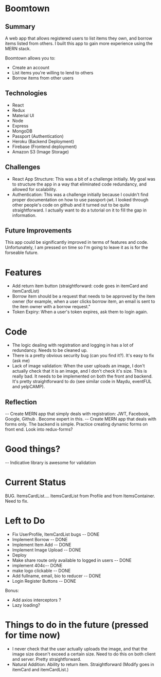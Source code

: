 # Boomtown


## Summary

A web app that allows registered users to list items they own, and borrow items listed from others. I built this app to gain more experience using the MERN stack. 

Boomtown allows you to:
* Create an account
* List items you're willing to lend to others
* Borrow items from other users

## Technologies

* React
* Redux
* Material UI
* Node
* Express
* MongoDB
* Passport (Authentication)
* Heroku (Backend Deployment)
* Firebase (Frontend deployment)
* Amazon S3 (Image Storage)

## Challenges

* React App Structure: This was a bit of a challenge initially. My goal was to structure the app in a way that eliminated code redundancy, and allowed for scalability.
* Authentication: This was a challenge initially because I couldn't find proper documentation on how to use passport-jwt. I looked through other people's code on github and it turned out to be quite straightforward. I actually want to do a tutorial on it to fill the gap in information.

## Future Improvements

This app could be significantly improved in terms of features and code. Unfortunately, I am pressed on time so I'm going to leave it as is for the forseable future.

# Features

* Add return item button (straightforward: code goes in itemCard and itemCardList)
* Borrow item should be a request that needs to be approved by the item owner (for example, when a user clicks borrow item, an email is sent to the item owner with a borrow request."
* Token Expiry: When a user's token expires, ask them to login again.

# Code

* The logic dealing with registration and logging in has a lot of redundancy. Needs to be cleaned up.
* There is a pretty obvious security bug (can you find it?). It's easy to fix (ask me)
* Lack of image validation: When the user uploads an image, I don't actually check that it is an image, and I don't check it's size. This is really bad. It needs to be implemented on both the front and backend. It's pretty straightforward to do (see similar code in Maydu, eventFUL and yelpCAMP).



## Reflection

-- Create MERN app that simply deals with registration: JWT, Facebook, Google, Github . Become expert in this.
-- Create MERN app that deals with forms only. The backend is simple. Practice creating dynamic forms on front end. Look into redux-forms?

# Good things?

-- Indicative library is awesome for validation

# Current Status

BUG.
ItemsCardList.... ItemsCardList from Profile and from ItemsContainer.
Need to fix.

# Left to Do

* Fix UserProfile, ItemCardList bugs -- DONE
* Implement Borrow -- DONE
* Implement Item Add -- DONE
* Implement Image Upload -- DONE
* Deploy
* Make share route only available to logged in users -- DONE
* implement 404c-- DONE
* make logo clickable -- DONE
* Add fullname, email, bio to reducer -- DONE
* Login Register Buttons -- DONE


Bonus:

* Add axios interceptors ?
* Lazy loading?


# Things to do in the future (pressed for time now)

* I never check that the user actually uploads the image, and that the image size doesn't exceed a certain size. Need to do this on both client and server. Pretty straightforward. 
* Natural Addition: Ability to return item. Straightforward (Modify goes in itemCard and itemCardList.)
